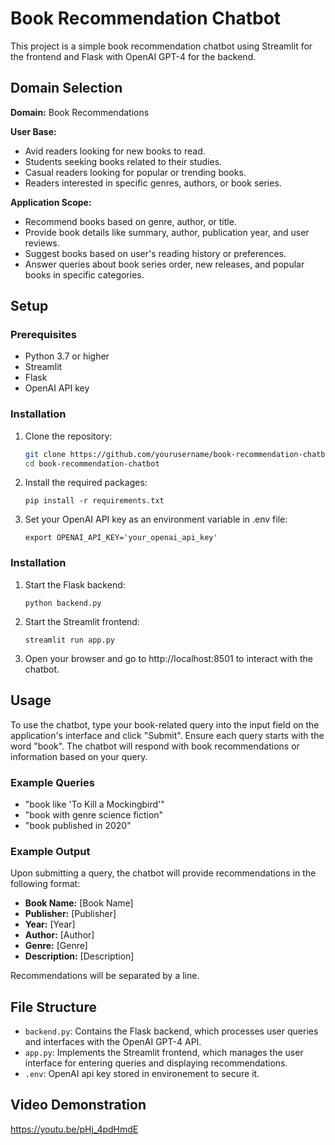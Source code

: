 # Book Recommendation Chatbot

This project is a simple book recommendation chatbot using Streamlit for the frontend and Flask with OpenAI GPT-4 for the backend.

## Domain Selection

**Domain:** Book Recommendations

**User Base:**
- Avid readers looking for new books to read.
- Students seeking books related to their studies.
- Casual readers looking for popular or trending books.
- Readers interested in specific genres, authors, or book series.

**Application Scope:**
- Recommend books based on genre, author, or title.
- Provide book details like summary, author, publication year, and user reviews.
- Suggest books based on user's reading history or preferences.
- Answer queries about book series order, new releases, and popular books in specific categories.

## Setup

### Prerequisites

- Python 3.7 or higher
- Streamlit
- Flask
- OpenAI API key

### Installation

1. Clone the repository:

   ```bash
   git clone https://github.com/yourusername/book-recommendation-chatbot.git
   cd book-recommendation-chatbot
    ```
2. Install the required packages:
   ```
   pip install -r requirements.txt
   ```
3. Set your OpenAI API key as an environment variable in .env file:
   ```
   export OPENAI_API_KEY='your_openai_api_key'
   ```

### Installation

1. Start the Flask backend:
   ```
   python backend.py
   ```
2. Start the Streamlit frontend:
   ```
   streamlit run app.py
   ```
3. Open your browser and go to http://localhost:8501 to interact with the chatbot.

## Usage

To use the chatbot, type your book-related query into the input field on the application's interface and click "Submit". Ensure each query starts with the word "book". The chatbot will respond with book recommendations or information based on your query.

### Example Queries

- "book like 'To Kill a Mockingbird'"
- "book with genre science fiction"
- "book published in 2020"

### Example Output

Upon submitting a query, the chatbot will provide recommendations in the following format:

- **Book Name:** [Book Name]
- **Publisher:** [Publisher]
- **Year:** [Year]
- **Author:** [Author]
- **Genre:** [Genre]
- **Description:** [Description]

Recommendations will be separated by a line.

## File Structure

- `backend.py`: Contains the Flask backend, which processes user queries and interfaces with the OpenAI GPT-4 API.
- `app.py`: Implements the Streamlit frontend, which manages the user interface for entering queries and displaying recommendations.
- `.env`: OpenAI api key stored in environement to secure it.

## Video Demonstration
https://youtu.be/pHj_4pdHmdE

